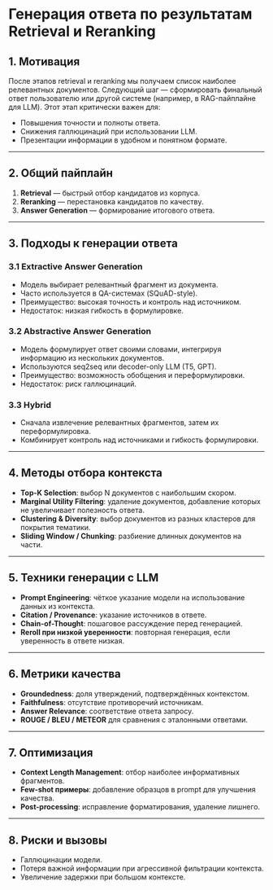 # Генерация ответа по результатам Retrieval и Reranking

## 1. Мотивация

После этапов retrieval и reranking мы получаем список наиболее релевантных документов. Следующий шаг — сформировать финальный ответ пользователю или другой системе (например, в RAG-пайплайне для LLM). Этот этап критически важен для:

- Повышения точности и полноты ответа.
- Снижения галлюцинаций при использовании LLM.
- Презентации информации в удобном и понятном формате.

---

## 2. Общий пайплайн

1. **Retrieval** — быстрый отбор кандидатов из корпуса.
2. **Reranking** — перестановка кандидатов по качеству.
3. **Answer Generation** — формирование итогового ответа.

---

## 3. Подходы к генерации ответа

### 3.1 Extractive Answer Generation

- Модель выбирает релевантный фрагмент из документа.
- Часто используется в QA-системах (SQuAD-style).
- Преимущество: высокая точность и контроль над источником.
- Недостаток: низкая гибкость в формулировке.

### 3.2 Abstractive Answer Generation

- Модель формулирует ответ своими словами, интегрируя информацию из нескольких документов.
- Используются seq2seq или decoder-only LLM (T5, GPT).
- Преимущество: возможность обобщения и переформулировки.
- Недостаток: риск галлюцинаций.

### 3.3 Hybrid

- Сначала извлечение релевантных фрагментов, затем их переформулировка.
- Комбинирует контроль над источниками и гибкость формулировки.

---

## 4. Методы отбора контекста

- **Top-K Selection**: выбор N документов с наибольшим скором.
- **Marginal Utility Filtering**: удаление документов, добавление которых не увеличивает полезность ответа.
- **Clustering & Diversity**: выбор документов из разных кластеров для покрытия тематики.
- **Sliding Window / Chunking**: разбиение длинных документов на части.

---

## 5. Техники генерации с LLM

- **Prompt Engineering**: чёткое указание модели на использование данных из контекста.
- **Citation / Provenance**: указание источников в ответе.
- **Chain-of-Thought**: пошаговое рассуждение перед генерацией.
- **Reroll при низкой уверенности**: повторная генерация, если уверенность в ответе низкая.

---

## 6. Метрики качества

- **Groundedness**: доля утверждений, подтверждённых контекстом.
- **Faithfulness**: отсутствие противоречий источникам.
- **Answer Relevance**: соответствие ответа запросу.
- **ROUGE / BLEU / METEOR** для сравнения с эталонными ответами.

---

## 7. Оптимизация

- **Context Length Management**: отбор наиболее информативных фрагментов.
- **Few-shot примеры**: добавление образцов в prompt для улучшения качества.
- **Post-processing**: исправление форматирования, удаление лишнего.

---

## 8. Риски и вызовы

- Галлюцинации модели.
- Потеря важной информации при агрессивной фильтрации контекста.
- Увеличение задержки при большом контексте.
